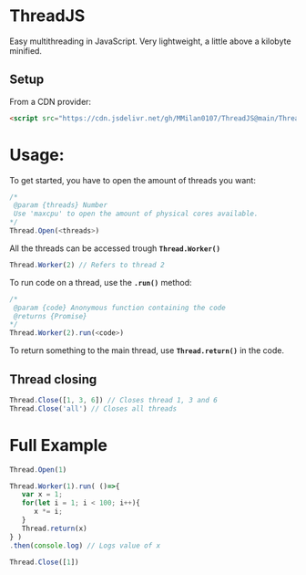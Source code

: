 # ThreadJS
Easy multithreading in JavaScript.
Very lightweight, a little above a kilobyte minified.
## Setup
From a CDN provider:
```html
<script src="https://cdn.jsdelivr.net/gh/MMilan0107/ThreadJS@main/Thread-min.js"></script>
```
# Usage:
To get started, you have to open the amount of threads you want:
```javascript
/*
 @param {threads} Number
 Use 'maxcpu' to open the amount of physical cores available.
*/
Thread.Open(<threads>)
```
All the threads can be accessed trough **`Thread.Worker()`**
```javascript
Thread.Worker(2) // Refers to thread 2
```

To run code on a thread, use the **`.run()`** method:
```javascript
/*
 @param {code} Anonymous function containing the code
 @returns {Promise}
*/
Thread.Worker(2).run(<code>)
```
To return something to the main thread, use **`Thread.return()`** in the code.

## Thread closing
```javascript
Thread.Close([1, 3, 6]) // Closes thread 1, 3 and 6
Thread.Close('all') // Closes all threads
```

# Full Example
```javascript
Thread.Open(1)

Thread.Worker(1).run( ()=>{
   var x = 1;
   for(let i = 1; i < 100; i++){
      x *= i;
   }
   Thread.return(x)
} )
.then(console.log) // Logs value of x

Thread.Close([1])
```
